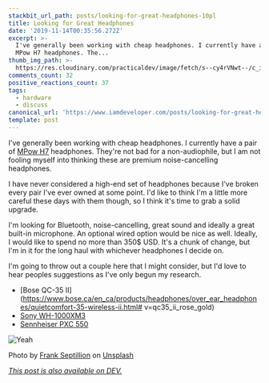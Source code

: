 ```yaml
---
stackbit_url_path: posts/looking-for-great-headphones-10pl
title: Looking for Great Headphones
date: '2019-11-14T00:35:56.272Z'
excerpt: >-
  I've generally been working with cheap headphones. I currently have a pair of
  MPow H7 headphones. The...
thumb_img_path: >-
  https://res.cloudinary.com/practicaldev/image/fetch/s--cy4rVNwt--/c_imagga_scale,f_auto,fl_progressive,h_420,q_auto,w_1000/https://thepracticaldev.s3.amazonaws.com/i/k9e77sw6miueiw7nfl71.jpg
comments_count: 32
positive_reactions_count: 37
tags:
  - hardware
  - discuss
canonical_url: 'https://www.iamdeveloper.com/posts/looking-for-great-headphones-10pl/'
template: post
---
```

I've generally been working with cheap headphones. I currently have a pair of [MPow H7](https://www.amazon.com/Mpow-Headphones-Comfortable-Rechargeable-Microphone/dp/B07C48ZYXR) headphones. They're not bad for a non-audiophile, but I am not fooling myself into thinking these are premium noise-cancelling headphones.

I have never considered a high-end set of headphones because I've broken every pair I've ever owned at some point. I'd like to think I'm a little more careful these days with them though, so I think it's time to grab a solid upgrade.

I'm looking for Bluetooth, noise-cancelling, great sound and ideally a great built-in microphone. An optional wired option would be nice as well. Ideally, I would like to spend no more than 350$ USD. It's a chunk of change, but I'm in it for the long haul with whichever headphones I decide on.

I'm going to throw out a couple here that I might consider, but I'd love to hear peoples suggestions as I've only begun my research.

* [Bose QC-35 II](https://www.bose.ca/en_ca/products/headphones/over_ear_headphones/quietcomfort-35-wireless-ii.html# v=qc35_ii_rose_gold)
* [Sony WH-1000XM3](https://www.amazon.ca/Sony-WH1000XM3-Canceling-Headphones-WH-1000XM3/dp/B07G4MNFS1)
* [Sennheiser PXC 550](https://www.amazon.ca/Sennheiser-PXC-550-Wireless-Cancelling/dp/B01E3XLNA0/)


![Yeah](https://media.giphy.com/media/zOdOzXm2UvdXW/giphy.gif)

Photo by [Frank Septillion](https://unsplash.com/@septillion?utm_source=unsplash&utm_medium=referral&utm_content=creditCopyText) on [Unsplash](https://unsplash.com/s/photos/headphones?utm_source=unsplash&utm_medium=referral&utm_content=creditCopyText)

*[This post is also available on DEV.](https://dev.to/nickytonline/looking-for-great-headphones-10pl)*


<script>
const parent = document.getElementsByTagName('head')[0];
const script = document.createElement('script');
script.type = 'text/javascript';
script.src = 'https://cdnjs.cloudflare.com/ajax/libs/iframe-resizer/4.1.1/iframeResizer.min.js';
script.charset = 'utf-8';
script.onload = function() {
    window.iFrameResize({}, '.liquidTag');
};
parent.appendChild(script);
</script>    

